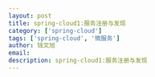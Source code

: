 ```yaml
---
layout: post
title: spring-cloud1:服务注册与发现
category: ['spring-cloud']
tags: ['spring-cloud', '微服务']
author: 钱文旭
email:
description: spring-cloud1:服务注册与发现
---
```

